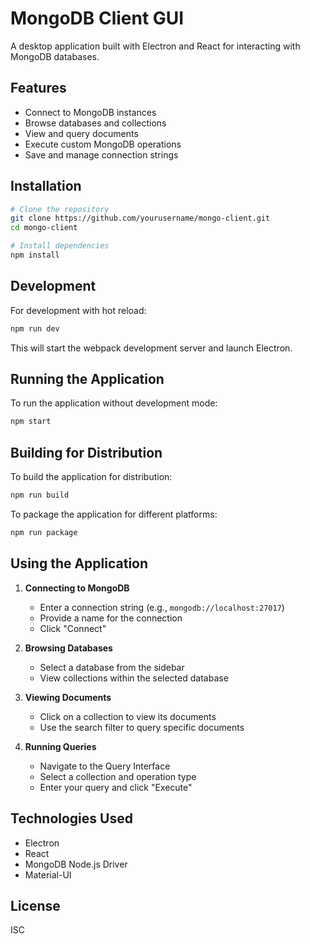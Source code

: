 # MongoDB Client GUI

A desktop application built with Electron and React for interacting with MongoDB databases.

## Features

- Connect to MongoDB instances
- Browse databases and collections
- View and query documents
- Execute custom MongoDB operations
- Save and manage connection strings

## Installation

```bash
# Clone the repository
git clone https://github.com/yourusername/mongo-client.git
cd mongo-client

# Install dependencies
npm install
```

## Development

For development with hot reload:

```bash
npm run dev
```

This will start the webpack development server and launch Electron.

## Running the Application

To run the application without development mode:

```bash
npm start
```

## Building for Distribution

To build the application for distribution:

```bash
npm run build
```

To package the application for different platforms:

```bash
npm run package
```

## Using the Application

1. **Connecting to MongoDB**
   - Enter a connection string (e.g., `mongodb://localhost:27017`)
   - Provide a name for the connection
   - Click "Connect"

2. **Browsing Databases**
   - Select a database from the sidebar
   - View collections within the selected database

3. **Viewing Documents**
   - Click on a collection to view its documents
   - Use the search filter to query specific documents

4. **Running Queries**
   - Navigate to the Query Interface
   - Select a collection and operation type
   - Enter your query and click "Execute"

## Technologies Used

- Electron
- React
- MongoDB Node.js Driver
- Material-UI

## License

ISC

